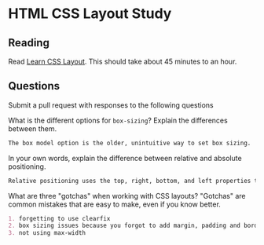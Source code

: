 # HTML CSS Layout Study

## Reading

Read [Learn CSS Layout](http://learnlayout.com). This should take about 45
 minutes to an hour.

## Questions

Submit a pull request with responses to the following questions

What is the different options for `box-sizing`? Explain the differences between
 them.

```md
The box model option is the older, unintuitive way to set box sizing.  The new way to set box sizing is to use the box-sizing: css element.  When you use this on an element,  the padding and border width are not increased.
```

In your own words, explain the difference between relative and absolute
 positioning.

```md
Relative positioning uses the top, right, bottom, and left properties to set position.  Absolute positioning is positioning relative to its parent. If an element has no positioned ancestors, it uses the document body, and still moves along with page scrolling.
```

What are three "gotchas" when working with CSS layouts? "Gotchas" are common
 mistakes that are easy to make, even if you know better.

```md
1. forgetting to use clearfix
2. box sizing issues because you forgot to add margin, padding and border into the math equation for total size
3. not using max-width



```
